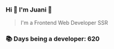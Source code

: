 ### Hi 👋 I&#39;m Juani 🦁

> I&#39;m a Frontend Web Developer SSR

### 📚 Days being a developer: 620
